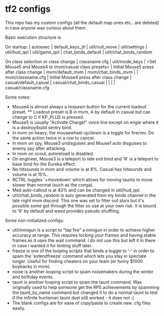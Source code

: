 # tf2 configs
 
 This repo has my custom configs (all the default map ones etc.. are deleted) in case anyone was curious about them.
 
 Basic execution structure is
 
 On startup: 
 | autoexec
   | default_keys_jh
   | util/null_move
   | util/settings
   | util/hud_qol
   | util/game_qol
   | chat_binds_default
     | util/chat_binds_random

 On class selection or class change
 | classname.cfg
   | util/mode_keys
     | <Set Mouse5 and Mouse4 to mvm/casual class presets>
 | Initial Mouse5 press after class change
   | mvm/default_mvm
     | mvm/chat_binds_mvm
	 | <Set loadout preset to B>
   | mvm/classname.cfg
 | Initial Mouse4 press after class change
   | casual/default_casual
     | casual/chat_binds_casual
	 | <Set loadout preset to A>
	 | <Set KP_MINUS to set loadout preset to A>
	 | <Set KP_PLUS to set loadout preset to C>
   | casual/classname.cfg
   
 Some notes:
 * Mouse4 is almost always a respawn button for the current loadout preset.
 ** Loadout preset is B in mvm, A by default in casual but can change to C if KP_PLUS is pressed.
 * Mouse5 is usually "Activate Charge!" voice line except on engie where it is a destroy/build sentry bind.
 * In mvm on heavy, the mousewheel up/down is a toggle for fire/rev. Do the same action twice in a row to cancel.
 * In mvm on spy, Mouse3 undisguises and Mouse1 auto disguises to enemy spy after attacking.
 * In mvm on scout, autoreload is disabled.
 * On engineer, Mouse3 is a teleport to tele exit bind and 'R' is a teleport to base bind for the Eureka effect.
 * No hitsounds in mvm and volume is at 8%. Casual has hitsounds and volume is at 15%.
 * RCTRL toggles '+movedown' which allows for moving taunts to move slower than normal (such as the conga).
 * Med auto-callout is at 40% and can be changed in util/hud_qol.
 * util/chat_binds_random is auto generated from my binds channel in the late night mvm discord. This one was set to filter out slurs but it's possible some got through the filter so use at your own risk. It is bound to '9' by default and wasd provides pseudo shuffling.
 
 
 Some non-initialized configs:
 * util/minigun is a script to "tap fire" a minigun in order to achieve higher accuracy at range. This requires locking your frames and having stable frames as it uses the wait command. I do not use this but left it in there in case I wanted it for testing stuff later.
 * freeze is one of the looping scripts that binds a toggle to '-' in order to spam the 'extendfreeze' command which lets you stay in spectate longer. Useful for finding cheaters on your team (or funny $1000 buybacks in mvm).
 * noise is another looping script to spam noisemakers during the winter and birthday events.
 * taunt is another looping script to spam the taunt command. Was originally used to help someone get the RPS achievements by spamming the taunt_by_name command but changed it to do a normal taunt to test if the infinite huntsman taunt duel still worked - it does not :(
 * The blank configs are for ease of copy/paste to create new .cfg files easily.